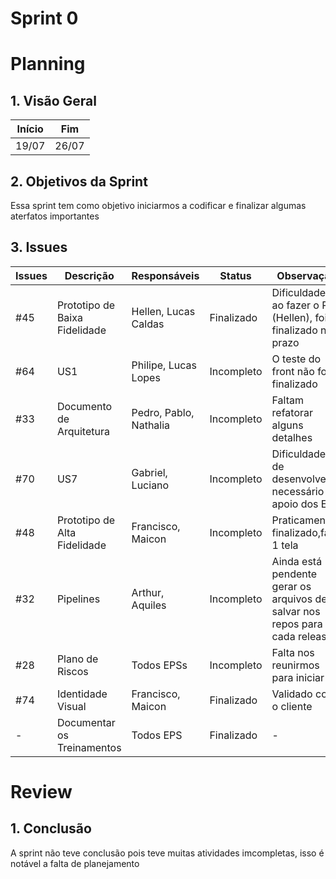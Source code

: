 # Sprint 0

# Planning

## 1. Visão Geral

| Início | Fim   |
| ------ | ----- |
| 19/07  | 26/07 |

## 2. Objetivos da Sprint

Essa sprint tem como objetivo iniciarmos a codificar e finalizar algumas aterfatos importantes

## 3. Issues

| Issues | Descrição                     | Responsáveis           | Status     | Observação                                                                  |
| ------ | ----------------------------- | ---------------------- | ---------- | --------------------------------------------------------------------------- |
| #45    | Prototipo de Baixa Fidelidade | Hellen, Lucas Caldas   | Finalizado | Dificuldades ao fazer o PR (Hellen), foi finalizado no prazo                |
| #64    | US1                           | Philipe, Lucas Lopes   | Incompleto | O teste do front não foi finalizado                                         |
| #33    | Documento de Arquitetura      | Pedro, Pablo, Nathalia | Incompleto | Faltam refatorar alguns detalhes                                            |
| #70    | US7                           | Gabriel, Luciano       | Incompleto | Dificuldades de desenvolver, necessário apoio dos EPS                       |
| #48    | Prototipo de Alta Fidelidade  | Francisco, Maicon      | Incompleto | Praticamente finalizado,falta 1 tela                                        |
| #32    | Pipelines                     | Arthur, Aquiles        | Incompleto | Ainda está pendente gerar os arquivos de salvar nos repos para cada release |
| #28    | Plano de Riscos               | Todos EPSs             | Incompleto | Falta nos reunirmos para iniciar                                            |
| #74    | Identidade Visual             | Francisco, Maicon      | Finalizado | Validado com o cliente                                                      |
| -      | Documentar os Treinamentos    | Todos EPS              | Finalizado | -                                                                           |

# Review

## 1. Conclusão

A sprint não teve conclusão pois teve muitas atividades imcompletas, isso é notável a falta de planejamento
